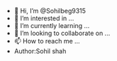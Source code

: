 - 👋 Hi, I’m @Sohilbeg9315
- 👀 I’m interested in ...
- 🌱 I’m currently learning ...
- 💞️ I’m looking to collaborate on ...
- 📫 How to reach me ...
- Author:Sohil shah

<!---
Sohilbeg9315/Sohilbeg9315 is a ✨ special ✨ repository because its `README.md` (this file) appears on your GitHub profile.
You can click the Preview link to take a look at your changes.
--->
